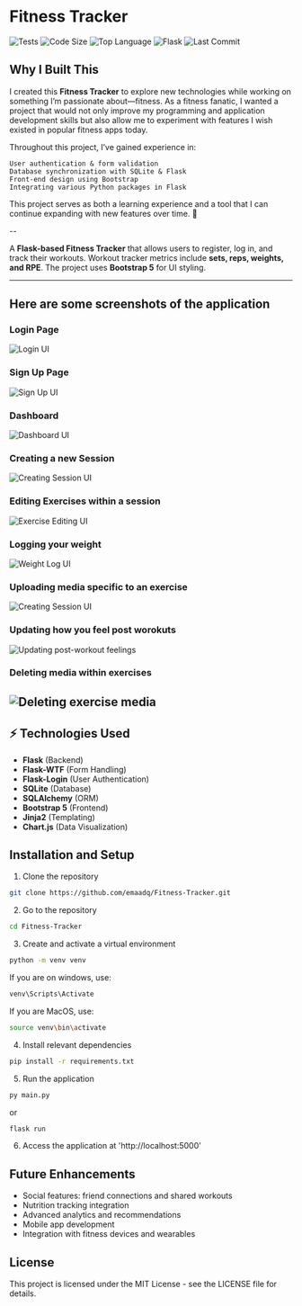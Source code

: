 # Fitness Tracker

![Tests](https://github.com/emaadq/Fitness-Tracker/actions/workflows/python-tests.yml/badge.svg)
![Code Size](https://img.shields.io/github/languages/code-size/emaadq/Fitness-Tracker)
![Top Language](https://img.shields.io/github/languages/top/emaadq/Fitness-Tracker)
![Flask](https://img.shields.io/badge/flask-2.0+-green.svg)
![Last Commit](https://img.shields.io/github/last-commit/emaadq/Fitness-Tracker)

## **Why I Built This**
I created this **Fitness Tracker** to explore new technologies while working on something I’m passionate about—fitness. As a fitness fanatic, I wanted a project that would not only improve my programming and application development skills but also allow me to experiment with features I wish existed in popular fitness apps today.

Throughout this project, I’ve gained experience in:

    User authentication & form validation
    Database synchronization with SQLite & Flask
    Front-end design using Bootstrap
    Integrating various Python packages in Flask

This project serves as both a learning experience and a tool that I can continue expanding with new features over time. 🚀

--

A **Flask-based Fitness Tracker** that allows users to register, log in, and track their workouts. Workout tracker metrics include
**sets, reps, weights, and RPE**. The project uses **Bootstrap 5** for UI styling.

---

## Here are some screenshots of the application

### **Login Page**
![Login UI](screenshots/LoginUI.png)

### **Sign Up Page**
![Sign Up UI](screenshots/SignUpUI.png)

### **Dashboard**
![Dashboard UI](screenshots/DashboardUI.png)

### **Creating a new Session**
![Creating Session UI](screenshots/CreateSessionFlash.png)

### **Editing Exercises within a session**
![Exercise Editing UI](screenshots/SessionExerciseEditing.png)

### **Logging your weight**
![Weight Log UI](screenshots/WeightLogUI.png)

### **Uploading media specific to an exercise**
![Creating Session UI](screenshots/UploadingExerciseSpecificVideos.png)

### **Updating how you feel post worokuts**
![Updating post-workout feelings](screenshots/PostSessionUpdate.png)

### **Deleting media within exercises**
![Deleting exercise media](screenshots/ExerciseMediaDeleteFunction.png)
---

## ⚡ Technologies Used
- **Flask** (Backend)
- **Flask-WTF** (Form Handling)
- **Flask-Login** (User Authentication)
- **SQLite** (Database)
- **SQLAlchemy** (ORM)
- **Bootstrap 5** (Frontend)
- **Jinja2** (Templating)
- **Chart.js** (Data Visualization)

## Installation and Setup 
1. Clone the repository
```bash
git clone https://github.com/emaadq/Fitness-Tracker.git
```
2. Go to the repository
``` bash
cd Fitness-Tracker
```

3. Create and activate a virtual environment
``` bash
python -m venv venv
```
If you are on windows, use:
``` bash
venv\Scripts\Activate
```
If you are MacOS, use:
``` bash
source venv\bin\activate
```

4. Install relevant dependencies
``` bash
pip install -r requirements.txt
```

5. Run the application
``` bash
py main.py
```
or
``` bash
flask run
```

6. Access the application at 'http://localhost:5000'


## Future Enhancements
- Social features: friend connections and shared workouts
- Nutrition tracking integration
- Advanced analytics and recommendations
- Mobile app development
- Integration with fitness devices and wearables

## License
This project is licensed under the MIT License - see the LICENSE file for details.
